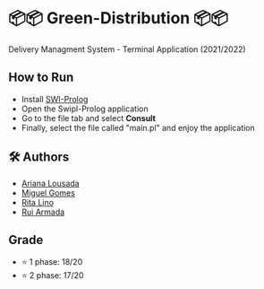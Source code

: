 # 📦📦 Green-Distribution 📦📦

Delivery Managment System - Terminal Application (2021/2022)

## How to Run

* Install [SWI-Prolog](https://www.swi-prolog.org/)
* Open the Swipl-Prolog application
* Go to the file tab and select **Consult**
* Finally, select the file called "main.pl" and enjoy the application

## 🛠 Authors

* [Ariana Lousada](https://github.com/arbl42)
* [Miguel Gomes](https://github.com/MayorX500)
* [Rita Lino](https://github.com/anightatheopera)
* [Rui Armada](https://github.com/RuiArmada)

## Grade

* ⭐ 1 phase: 18/20
* ⭐ 2 phase: 17/20 
